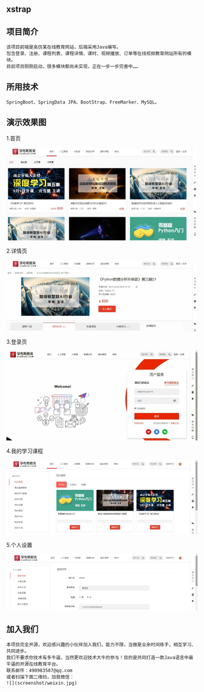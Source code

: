 ## xstrap

## 项目简介
    该项目前端是高仿某在线教育网站，后端采用Java编写。
    包含登录、注册、课程列表、课程详情、课时、视频播放、订单等在线视频教育网站所有的模块。
    目前项目刚刚启动，很多模块都尚未实现，正在一步一步完善中……

## 所用技术
    SpringBoot、SpringData JPA、BootStrap、FreeMarker、MySQL。

## 演示效果图

1.首页

![](screenshot/20171027224758.jpg)

2.详情页

![](screenshot/20171027224844.jpg)

3.登录页

![](screenshot/20171027224917.jpg)

4.我的学习课程

![](screenshot/20171027224940.jpg)

5.个人设置

![](screenshot/20171027224955.jpg)

## 加入我们
    本项目完全开源，欢迎感兴趣的小伙伴加入我们，能力不限，当做是业余时间练手，相互学习、共同进步。
    我们不要求你技术有多牛逼，当然更欢迎技术大牛的参与！目的是共同打造一款Java语言中最牛逼的开源在线教育平台。
    联系邮件：490983587@qq.com
    或者扫描下面二维码，加我微信：
    ![](screenshot/weixin.jpg)

